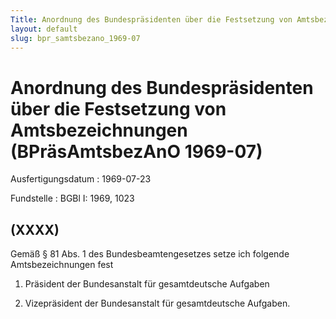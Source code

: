```yaml
---
Title: Anordnung des Bundespräsidenten über die Festsetzung von Amtsbezeichnungen
layout: default
slug: bpr_samtsbezano_1969-07
---
```


# Anordnung des Bundespräsidenten über die Festsetzung von Amtsbezeichnungen (BPräsAmtsbezAnO 1969-07)

Ausfertigungsdatum
:   1969-07-23

Fundstelle
:   BGBl I: 1969, 1023



## (XXXX)

Gemäß § 81 Abs. 1 des Bundesbeamtengesetzes setze ich folgende
Amtsbezeichnungen fest

1.  Präsident der Bundesanstalt für gesamtdeutsche Aufgaben


2.  Vizepräsident der Bundesanstalt für gesamtdeutsche Aufgaben.




